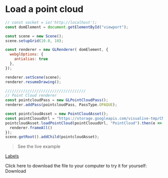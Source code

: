 # Load a point cloud


```javascript
// const socket = io('http://localhost');
const domElement = document.getElementById("viewport");

const scene = new Scene();
scene.setupGrid(10.0, 10);

const renderer = new GLRenderer( domElement, {
  webglOptions: {
    antialias: true
  },
});

renderer.setScene(scene);
renderer.resumeDrawing();

////////////////////////////////////
// Point Cloud renderer
const pointcloudPass = new GLPointCloudPass();
renderer.addPass(pointcloudPass, PassType.OPAQUE);

const pointcloudAsset = new PointCloudAsset();
const pointClouudUrl = "https://storage.googleapis.com/visualive-tmp/CNA/Old_Aguathuna_Ship_Loading_Area-Medium_Density_Cloud2/cloud.js"
pointcloudAsset.loadPointCloud(pointClouudUrl, "PointCloud").then(e => {
  renderer.frameAll()
});
scene.getRoot().addChild(pointcloudAsset);
```

> See the live example

[Labels](./load-a-point-cloud.html ':include :type=iframe width=100% height=800px')

Click here to download the file to your computer to try it for yourself: 
<a id="raw-url" onClick="downloadTutorial('load-a-point-cloud.zip', ['./tutorials/load-a-point-cloud.html', './tutorials/assets/Dead_eye_bearing.zcad', './tutorials/libs/zea-engine/dist/index.esm.js', './tutorials/libs/zea-pointclouds/dist/index.rawimport.js', './tutorials/libs/socket.io.js'])" download>Download</a>
